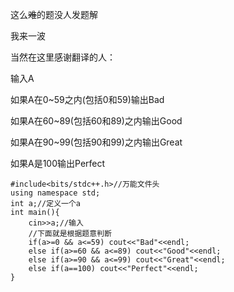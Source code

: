 这么~~难~~的题没人发题解

我来一波

当然在这里感谢翻译的人：

输入A

如果A在0~59之内(包括0和59)输出Bad

如果A在60~89(包括60和89)之内输出Good

如果A在90~99(包括90和99)之内输出Great

如果A是100输出Perfect

```
#include<bits/stdc++.h>//万能文件头
using namespace std;
int a;//定义一个a
int main(){
    cin>>a;//输入
    //下面就是根据题意判断
    if(a>=0 && a<=59) cout<<"Bad"<<endl;
    else if(a>=60 && a<=89) cout<<"Good"<<endl;
    else if(a>=90 && a<=99) cout<<"Great"<<endl;
    else if(a==100) cout<<"Perfect"<<endl;
}
```